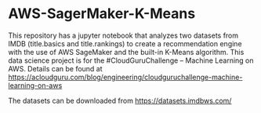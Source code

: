 # AWS-SagerMaker-K-Means
This repository has a jupyter notebook that analyzes two datasets from IMDB (title.basics and title.rankings) to create a recommendation engine with the use of AWS SageMaker and the built-in K-Means algorithm. This data science project is for the #CloudGuruChallenge – Machine Learning on AWS. Details can be found at https://acloudguru.com/blog/engineering/cloudguruchallenge-machine-learning-on-aws

The datasets can be downloaded from https://datasets.imdbws.com/  
